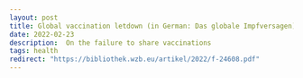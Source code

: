 ```yaml
---
layout: post
title: Global vaccination letdown (in German: Das globale Impfversagen)
date: 2022-02-23  
description:  On the failure to share vaccinations  
tags: health
redirect: "https://bibliothek.wzb.eu/artikel/2022/f-24608.pdf"
---
```

